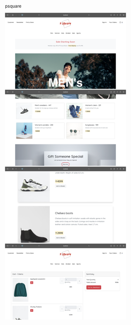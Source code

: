 psquare



<div>
  <img src="ScreenShots/1.png" width="400px">
  <img src="ScreenShots/2.png" width="400px">
  </div>
    
  <div>
  <img src="ScreenShots/3.png" width="400px">
  <img src="ScreenShots/4.png" width="400px">
  </div>
